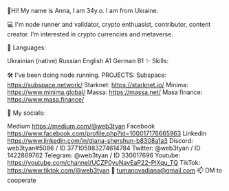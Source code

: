 🧬Hi! My name is Anna, I am 34y.o. I am from Ukraine.

💻 I'm node runner and validator, crypto enthuasist, contributor, content creator.
 I’m interested in crypto currencies and metaverse. 

📂 Languages:

Ukrainian (native)
Russian
English A1
German B1
✨ Skills:

🛠 I've been doing node running. PROJECTS:
Subspace: https://subspace.network/
Starknet: https://starknet.io/
Minima: https://www.minima.global/
Massa: https://massa.net/
Masa finance: https://www.masa.finance/

🔗 My socials:

Medium https://medium.com/@web3tyan
Facebook https://www.facebook.com/profile.php?id=100017176665963
Linkedin https://www.linkedin.com/in/diana-shershun-b8308a1a3
Discord: web3tyan#5086 / ID 377105983274614784
Twitter: @web3tyan / ID 1422869762
Telegram: @web3tyan / ID 330617696
Youtube: https://youtube.com/channel/UCZP0yuNavEaP22-PiXqu_TQ
TikTok: https://www.tiktok.com/@web3tyan
📧 tumanovadiana@gmail.com 📫 DM to cooperate
